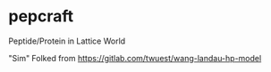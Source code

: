 # pepcraft
Peptide/Protein in Lattice World

"Sim" Folked from https://gitlab.com/twuest/wang-landau-hp-model
